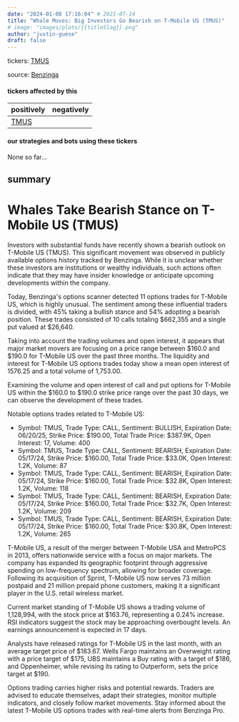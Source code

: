 ```yaml
---
date: "2024-01-08 17:16:04" # 2021-07-14
title: "Whale Moves: Big Investors Go Bearish on T-Mobile US (TMUS)"
# image: "images/plots/{{titleSlag}}.png"
author: "justin-guese"
draft: false
---
```

tickers: <a href='https://finance.yahoo.com/quote/TMUS' target='_blank'>TMUS</a> 

source: <a href='https://www.benzinga.com/markets/options/24/01/36539297/check-out-what-whales-are-doing-with-tmus' target='_blank'>Benzinga</a>

#### tickers affected by this

| positively | negatively |
|------------|------------
| <a href='https://finance.yahoo.com/quote/TMUS' target='_blank'>TMUS</a> |  |

#### our strategies and bots using these tickers

None so far...

## summary

# Whales Take Bearish Stance on T-Mobile US (TMUS)

Investors with substantial funds have recently shown a bearish outlook on T-Mobile US (TMUS). This significant movement was observed in publicly available options history tracked by Benzinga. While it is unclear whether these investors are institutions or wealthy individuals, such actions often indicate that they may have insider knowledge or anticipate upcoming developments within the company.

Today, Benzinga's options scanner detected 11 options trades for T-Mobile US, which is highly unusual. The sentiment among these influential traders is divided, with 45% taking a bullish stance and 54% adopting a bearish position. These trades consisted of 10 calls totaling $662,355 and a single put valued at $26,640.

Taking into account the trading volumes and open interest, it appears that major market movers are focusing on a price range between $160.0 and $190.0 for T-Mobile US over the past three months. The liquidity and interest for T-Mobile US options trades today show a mean open interest of 1576.25 and a total volume of 1,753.00.

Examining the volume and open interest of call and put options for T-Mobile US within the $160.0 to $190.0 strike price range over the past 30 days, we can observe the development of these trades.

Notable options trades related to T-Mobile US:

- Symbol: TMUS, Trade Type: CALL, Sentiment: BULLISH, Expiration Date: 06/20/25, Strike Price: $190.00, Total Trade Price: $387.9K, Open Interest: 17, Volume: 400
- Symbol: TMUS, Trade Type: CALL, Sentiment: BEARISH, Expiration Date: 05/17/24, Strike Price: $160.00, Total Trade Price: $33.0K, Open Interest: 1.2K, Volume: 87
- Symbol: TMUS, Trade Type: CALL, Sentiment: BEARISH, Expiration Date: 05/17/24, Strike Price: $160.00, Total Trade Price: $32.8K, Open Interest: 1.2K, Volume: 118
- Symbol: TMUS, Trade Type: CALL, Sentiment: BEARISH, Expiration Date: 05/17/24, Strike Price: $160.00, Total Trade Price: $32.7K, Open Interest: 1.2K, Volume: 209
- Symbol: TMUS, Trade Type: CALL, Sentiment: BEARISH, Expiration Date: 05/17/24, Strike Price: $160.00, Total Trade Price: $30.8K, Open Interest: 1.2K, Volume: 265

T-Mobile US, a result of the merger between T-Mobile USA and MetroPCS in 2013, offers nationwide service with a focus on major markets. The company has expanded its geographic footprint through aggressive spending on low-frequency spectrum, allowing for broader coverage. Following its acquisition of Sprint, T-Mobile US now serves 73 million postpaid and 21 million prepaid phone customers, making it a significant player in the U.S. retail wireless market.

Current market standing of T-Mobile US shows a trading volume of 1,128,994, with the stock price at $163.76, representing a 0.24% increase. RSI indicators suggest the stock may be approaching overbought levels. An earnings announcement is expected in 17 days.

Analysts have released ratings for T-Mobile US in the last month, with an average target price of $183.67. Wells Fargo maintains an Overweight rating with a price target of $175, UBS maintains a Buy rating with a target of $186, and Oppenheimer, while revising its rating to Outperform, sets the price target at $190.

Options trading carries higher risks and potential rewards. Traders are advised to educate themselves, adapt their strategies, monitor multiple indicators, and closely follow market movements. Stay informed about the latest T-Mobile US options trades with real-time alerts from Benzinga Pro.